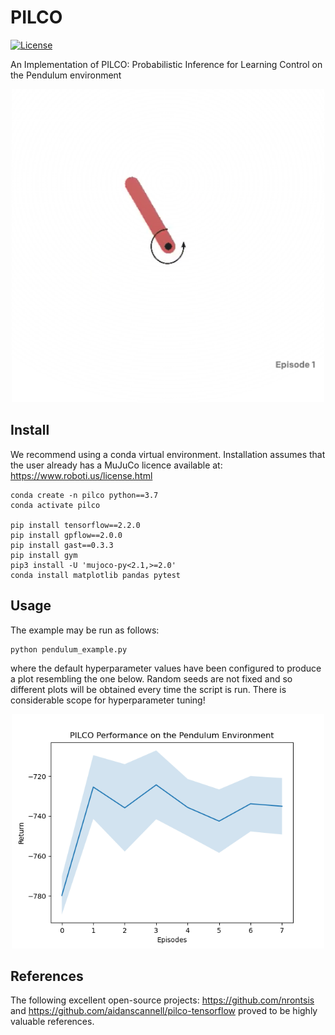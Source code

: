 # PILCO

[![License](https://img.shields.io/badge/license-MIT-green.svg)](LICENSE)

An Implementation of PILCO: Probabilistic Inference for Learning Control on the Pendulum
environment

<p align="center">
  <img src="pendulum.png" width="500" title="logo">
</p>

## Install

We recommend using a conda virtual environment. Installation assumes that the
user already has a MuJuCo licence available at: https://www.roboti.us/license.html

```
conda create -n pilco python==3.7
conda activate pilco

pip install tensorflow==2.2.0
pip install gpflow==2.0.0
pip install gast==0.3.3
pip install gym
pip3 install -U 'mujoco-py<2.1,>=2.0'
conda install matplotlib pandas pytest
```

## Usage

The example may be run as follows:

```
python pendulum_example.py
```

where the default hyperparameter values have been configured to produce a plot resembling the
one below. Random seeds are not fixed and so different plots will be obtained every time
the script is run. There is considerable scope for hyperparameter tuning!

<p align="center">
  <img src="plots/pendulum_returns.png" width="500" title="logo">
</p>

## References

The following excellent open-source projects: https://github.com/nrontsis and 
https://github.com/aidanscannell/pilco-tensorflow proved to be highly valuable references.
 